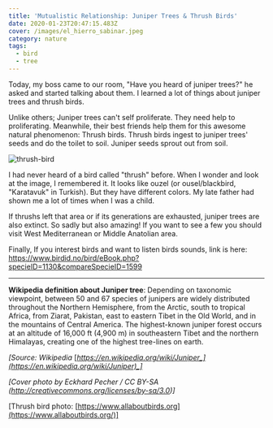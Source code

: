 ```yaml
---
title: 'Mutualistic Relationship: Juniper Trees & Thrush Birds'
date: 2020-01-23T20:47:15.483Z
cover: /images/el_hierro_sabinar.jpeg
category: nature
tags:
  - bird
  - tree
---
```

Today, my boss came to our room, "Have you heard of juniper trees?" he asked and started talking about them. I learned a lot of things about juniper trees and thrush birds.

Unlike others; Juniper trees can't self proliferate. They need help to proliferating. Meanwhile, their best friends help them for this awesome natural phenomenon: Thrush birds. Thrush birds ingest to juniper trees' seeds and do the toilet to soil. Juniper seeds sprout out from soil. 

![thrush-bird](/images/thrush-bird.jpg "thrush bird")

I had never heard of a bird called "thrush" before. When I wonder and look at the image, I remembered it. It looks like ouzel (or ousel/blackbird, "Karatavuk" in Turkish). But they have different colors. My late father had shown me a lot of times when I was a child.

If thrushs left that area or if its generations are exhausted, juniper trees are also extinct. So sadly but also amazing! If you want to see a few you should visit West Mediterranean or Middle Anatolian area.

Finally, If you interest birds and want to listen birds sounds, link is here: <https://www.birdid.no/bird/eBook.php?specieID=1130&compareSpecieID=1599>

- - -

**Wikipedia definition about Juniper tree**: Depending on taxonomic viewpoint, between 50 and 67 species of junipers are widely distributed throughout the Northern Hemisphere, from the Arctic, south to tropical Africa, from Ziarat, Pakistan, east to eastern Tibet in the Old World, and in the mountains of Central America. The highest-known juniper forest occurs at an altitude of 16,000 ft (4,900 m) in southeastern Tibet and the northern Himalayas, creating one of the highest tree-lines on earth.

_[Source: Wikipedia_ [_https://en.wikipedia.org/wiki/Juniper_](https://en.wikipedia.org/wiki/Juniper)_]_

_\[Cover photo by Eckhard Pecher / CC BY-SA (http://creativecommons.org/licenses/by-sa/3.0)]_ 

[Thrush bird photo: [https://www.allaboutbirds.org](https://www.allaboutbirds.org/)]
